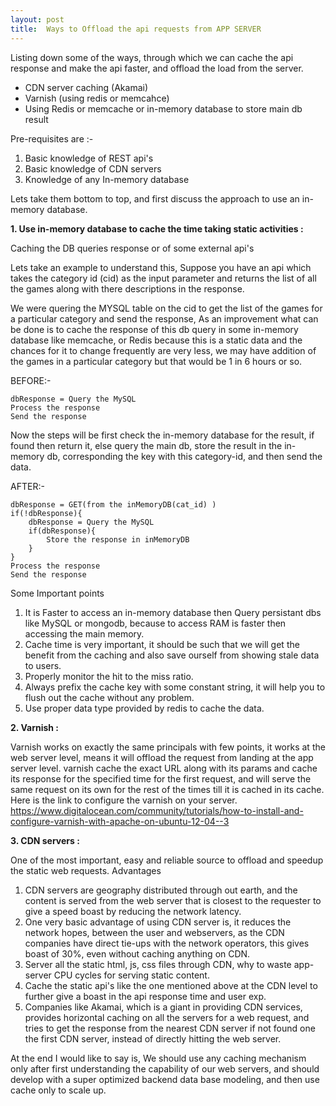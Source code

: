 ```yaml
---
layout: post
title:  Ways to Offload the api requests from APP SERVER
---
```


Listing down some of the ways, through which we can cache the api response and make the api faster, and offload the load from the server.
 
 - CDN server caching (Akamai)
 - Varnish (using redis or memcahce)
 - Using Redis or memcache or in-memory database to store main db result
 
 
 
Pre-requisites are :- 
  1. Basic knowledge of REST api's
  2. Basic knowledge of CDN servers
  3. Knowledge of any In-memory database

Lets take them bottom to top, and first discuss the approach to use an in-memory database. 

__1. Use in-memory database to cache the time taking static activities :__

Caching the DB queries response or of some external api's

Lets take an example to understand this, Suppose you have an api which takes the category id (cid) as the input parameter and returns the list of all the games along with there descriptions in the response.

We were quering the MYSQL table on the cid to get the list of the games for a particular category and send the response, As an improvement what can be done is to cache the response of this db query in some in-memory database like memcache, or Redis because this is a static data and the chances for it to change frequently are very less, we may have addition of the games in a particular category but that would be 1 in 6 hours or so.

BEFORE:- 

    dbResponse = Query the MySQL 
    Process the response 
    Send the response 


Now the steps will be first check the in-memory database for the result, if found then return it, else query the main db, store the result in the in-memory db, corresponding the key with this category-id, and then send the data.

AFTER:- 

    dbResponse = GET(from the inMemoryDB(cat_id) ) 
    if(!dbResponse){
        dbResponse = Query the MySQL
        if(dbResponse){
            Store the response in inMemoryDB
        }
    }
    Process the response 
    Send the response
    

Some Important points

  1. It is Faster to access an in-memory database then Query persistant dbs like MySQL or mongodb, because to access RAM is faster then accessing the main memory.
  2. Cache time is very important, it should be such that we will get the benefit from the caching and also save ourself from showing stale data to users.
  3. Properly monitor the hit to the miss ratio.
  4. Always prefix the cache key with some constant string, it will help you to flush out the cache without any problem.
  5. Use proper data type provided by redis to cache the data.
    
    
__2. Varnish :__

Varnish works on exactly the same principals with few points, it works at the web server level, means it will offload the request from landing at the app server level.
varnish cache the exact URL along with its params and cache its response for the specified time for the first request, and will serve the same request on its own for the rest of the times till it is cached in its cache.
Here is the link to configure the varnish on your server.
 https://www.digitalocean.com/community/tutorials/how-to-install-and-configure-varnish-with-apache-on-ubuntu-12-04--3

     
__3. CDN servers :__

One of the most important, easy and reliable source to offload and speedup the static web requests.
Advantages

  1. CDN servers are geography distributed through out earth, and the content is served from the web server that is closest to the requester to give a speed boast by reducing the network latency.
  2. One very basic advantage of using CDN server is, it reduces the network hopes, between the user and webservers, as the CDN companies have direct tie-ups with the network operators, this gives boast of 30%, even without caching anything on CDN.
  3. Server all the static html, js, css files through CDN, why to waste app-server CPU cycles for serving static content.
  4. Cache the static api's like the one mentioned above at the CDN level to further give a boast in the api response time and user exp.
  5. Companies like Akamai, which is a giant in providing CDN services, provides horizontal caching on all the servers for a web request, and tries to get the response from the nearest CDN server if not found one the first CDN server, instead of directly hitting the web server. 
     
     

At the end I would like to say is, We should use any caching mechanism only after first understanding the capability of our web servers, and should develop with a super optimized backend data base modeling, and then use cache only to scale up.
